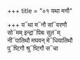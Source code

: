 +++
title = "०१ यथा मनौ"

+++
य᳓था म᳓नौ सां᳓वरणौ  
सो᳓मम् इन्द्रा᳓पिबः सुत᳓म्  
नी᳓पातिथौ मघवन् मे᳓धियातिथौ  
पु᳓ष्टिगौ श्रु᳓ष्टिगौ स᳓चा